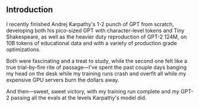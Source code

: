 ## Introduction

I recently finished Andrej Karpathy's 1-2 punch of GPT from scratch, developing both his pico-sized GPT with character-level tokens and Tiny Shakespeare, as well as the heavier duty reproduction of GPT-2 124M, on 10B tokens of educational data and with a variety of production grade optimizations.

Both were fascinating and a treat to study, while the second one felt like a true trial-by-fire rite of passage—I've spent the past couple days banging my head on the desk while my training runs crash and overfit all while my expensive GPU servers burn the dollars away.

And then—sweet, sweet victory, with my training run complete and my GPT-2 passing all the evals at the levels Karpathy's model did.
